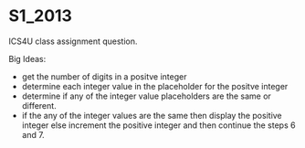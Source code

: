 # S1_2013
ICS4U class assignment question.

Big Ideas:
- get the number of digits in a positve integer 
- determine each integer value in the placeholder for the positve integer
- determine if any of the integer value placeholders are the same or different.
- if the any of the integer values are the same then display the positive integer else increment the positive integer and then continue the steps 6 and 7.
